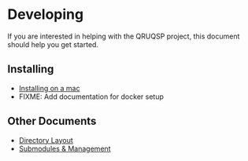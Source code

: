 Developing
==========

If you are interested in helping with the QRUQSP project, this document should help you get started.


Installing
----------

- [Installing on a mac](mac-install.md)
- FIXME: Add documentation for docker setup

Other Documents
---------------

- [Directory Layout](directories.md)
- [Submodules & Management](modules.md)

